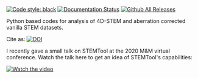 [![Code style: black](https://img.shields.io/badge/code%20style-black-000000.svg)](https://github.com/psf/black)
[![Documentation Status](https://readthedocs.org/projects/stemtool/badge/?version=latest)](https://stemtool.readthedocs.io/en/latest/?badge=latest)
[![Github All Releases](https://img.shields.io/github/downloads/stemtool/stemtool/total.svg)]()

Python based codes for analysis of 4D-STEM and aberration corrected vanilla STEM datasets. 

Cite as:
[![DOI](https://zenodo.org/badge/DOI/10.5281/zenodo.3369427.svg)](https://doi.org/10.5281/zenodo.3369427)

I recently gave a small talk on STEMTool at the 2020 M&M virtual conference. Watch the talk here to get an idea of STEMTool's capabilities:

[![Watch the video](https://i.imgur.com/iBhmcTT.png)](https://youtu.be/qIaplVNAQ_k)
